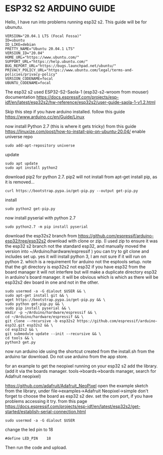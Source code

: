 # ESP32 S2 ARDUINO GUIDE
Hello, I have run into problems running esp32 s2. This guide will be for ubunutu.
```NAME="Ubuntu"
VERSION="20.04.1 LTS (Focal Fossa)"
ID=ubuntu
ID_LIKE=debian
PRETTY_NAME="Ubuntu 20.04.1 LTS"
VERSION_ID="20.04"
HOME_URL="https://www.ubuntu.com/"
SUPPORT_URL="https://help.ubuntu.com/"
BUG_REPORT_URL="https://bugs.launchpad.net/ubuntu/"
PRIVACY_POLICY_URL="https://www.ubuntu.com/legal/terms-and-policies/privacy-policy"
VERSION_CODENAME=focal
UBUNTU_CODENAME=focal

```
The esp32 s2 used ESP32-S2-Saola-1 (esp32-s2-wroom from mouser)
documentation https://docs.espressif.com/projects/esp-idf/en/latest/esp32s2/hw-reference/esp32s2/user-guide-saola-1-v1.2.html

Skip this step if you have arduino installed. 
follow this guide https://www.arduino.cc/en/Guide/Linux

now install Python 2.7 (this is where it gets tricky)
from this guide https://linuxize.com/post/how-to-install-pip-on-ubuntu-20.04/
enable universe repo
```
sudo add-apt-repository universe
```
update
```
sudo apt update 
sudo apt install python2
```
download pip2 for python 2.7. pip2 will not install from apt-get install pip, as it is removed...
```
curl https://bootstrap.pypa.io/get-pip.py --output get-pip.py
```
install
```
sudo python2 get-pip.py
```

now install pyserial with python 2.7
```
sudo python2.7 -m pip install pyserial
```

download the esp32s2 branch from
https://github.com/espressif/arduino-esp32/tree/esp32s2
download with clone or zip. (I used zip to ensure it was the esp32 s2 branch not the standard esp32, and manually moved the version into ~/Arduino/hardware/espressif ) you can try to git clone and includes set up. yes it will install python 3, I am not sure if it will run on python 2. which is a requirement for arduino not the esptools setup.
note that the git directory is esp32s2 not esp32 if you have esp32 from the board manager it will not interfere but will make a duplicate directory esp32 in arduino's board manager. it will be obvious which is which as there will be esp32s2 dev board in one and not in the other.
```
sudo usermod -a -G dialout $USER && \
sudo apt-get install git && \
wget https://bootstrap.pypa.io/get-pip.py && \
sudo python get-pip.py && \
sudo pip install pyserial && \
mkdir -p ~/Arduino/hardware/espressif && \
cd ~/Arduino/hardware/espressif && \
git clone --recursive -b esp32s2 https://github.com/espressif/arduino-esp32.git esp32s2 && \
cd esp32s2 && \
git submodule update --init --recursive && \
cd tools && \
python3 get.py
```


now run arduino ide using the shortcut created from the install.sh from the arduino tar download. Do not use arduino from the app store.

for an example to get the neopixel running on your esp32 s2
add the library. (add it via the boards manager. tools->boards->boards manager, search for Adafruit neopixel)

https://github.com/adafruit/Adafruit_NeoPixel
open the example sketch from the library, under file->examples->Adafruit Neopixel->simple
don't forget to choose the board as esp32 s2 dev.
set the com port, if you have problems accessing it try.  from this page https://docs.espressif.com/projects/esp-idf/en/latest/esp32s2/get-started/establish-serial-connection.html
```
sudo usermod -a -G dialout $USER
```

change the led pin to 18
```
#define LED_PIN    18
```
Then run the code and upload.
